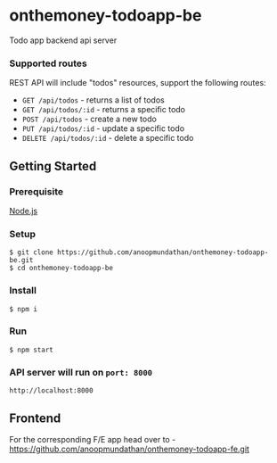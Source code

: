 # onthemoney-todoapp-be
Todo app backend api server

### Supported routes
REST API will include "todos" resources, support the following routes:

* ```GET /api/todos```        - returns a list of todos
* ```GET /api/todos/:id```    - returns a specific todo
* ```POST /api/todos```       - create a new todo
* ```PUT /api/todos/:id```    - update a specific todo
* ```DELETE /api/todos/:id``` - delete a specific todo

## Getting Started

### Prerequisite
[Node.js](https://nodejs.org/en/)

### Setup
```
$ git clone https://github.com/anoopmundathan/onthemoney-todoapp-be.git
$ cd onthemoney-todoapp-be
```
### Install
```
$ npm i
```
### Run
``` 
$ npm start
```
### API server will run on ```port: 8000```
``` 
http://localhost:8000
```

## Frontend
For the corresponding F/E app head over to - https://github.com/anoopmundathan/onthemoney-todoapp-fe.git
